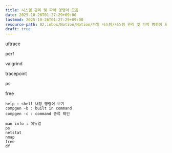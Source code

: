 ```yaml
---
title: 시스템 관리 및 파악 명령어 모음
date: 2025-10-26T01:27:29+09:00
lastmod: 2025-10-26T01:27:29+09:00
resource-path: 02.inbox/Notion/Notion/파일 시스템/시스템 관리 및 파악 명령어 모음.md
draft: true
---
```

uftrace

perf

valgrind

tracepoint

ps

free

```
help : shell 내장 명령어 보기
compgen -b : built in command
compgen -c : command 종류 확인

man info : 메뉴얼
ps
netstat
nmap
free
df
```